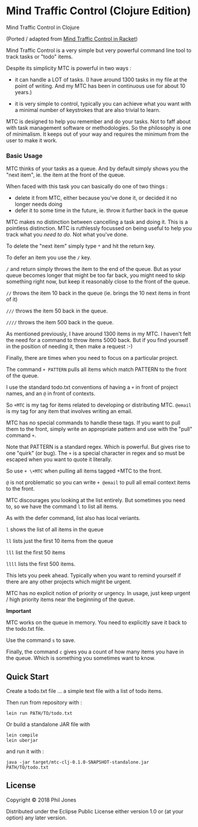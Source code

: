 # Mind Traffic Control (Clojure Edition)

Mind Traffic Control in Clojure  

(Ported / adapted from [Mind Traffic Control in Racket](https://github.com/interstar/mtc-racket))


Mind Traffic Control is a very simple but very powerful command line tool to track tasks or "todo" items.

Despite its simplicity MTC is powerful in two ways :

* it can handle a LOT of tasks. (I have around 1300 tasks in my file at the point of writing. And my MTC has been in continuous use for about 10 years.)

* it is very simple to control, typically you can achieve what you want with a minimal number of keystrokes that are also trivial to learn.

MTC is designed to help you remember and do your tasks. Not to faff about with task management software or methodologies. So the philosophy is one of minimalism. It keeps out of your way and requires the minimum from the user to make it work.


### Basic Usage

MTC thinks of your tasks as a queue. And by default simply shows you the "next item", ie. the item at the front of the queue.

When faced with this task you can basically do one of two things : 

* delete it from MTC, either because you've done it, or decided it no longer needs doing
* defer it to some time in the future, ie. throw it further back in the queue

MTC makes no distinction between cancelling a task and doing it. This is a pointless distinction. MTC is ruthlessly focussed on being useful to help you track what you *need to do*. Not what you've done.

To delete the "next item" simply type `*` and hit the return key.

To defer an item you use the `/` key.

`/` and return simply throws the item to the end of the queue. But as your queue becomes longer that might be too far back, you might need to skip something right now, but keep it reasonably close to the front of the queue.

`//` throws the item 10 back in the queue (ie. brings the 10 next items in front of it)

`///` throws the item 50 back in the queue.

`////` throws the item 500 back in the queue.

As mentioned previously, I have around 1300 items in my MTC. I haven't felt the need for a command to throw items 5000 back. But if you find yourself in the position of needing it, then make a request :-)

Finally, there are times when you need to focus on a particular project.

The command `+ PATTERN` pulls all items which match PATTERN to the front of the queue.

I use the standard todo.txt conventions of having a `+` in front of project names, and an `@` in front of contexts.

So `+MTC` is my tag for items related to developing or distributing MTC. `@email` is my tag for any item that involves writing an email. 

MTC has no special commands to handle these tags. If you want to pull them to the front, simply write an appropriate pattern and use with the "pull" command `+`.

Note that PATTERN is a standard regex. Which is powerful. But gives rise to one "quirk" (or bug). The `+` is a special character in regex and so must be escaped when you want to quote it literally. 

So use `+ \+MTC` when pulling all items tagged +MTC to the front.

`@` is not problematic so you can write `+ @email` to pull all email context items to the front.

MTC discourages you looking at the list entirely. But sometimes you need to, so we have the command `l` to list all items.

As with the defer command, list also has local veriants.

`l` shows the list of all items in the queue

`ll` lists just the first 10 items from the queue

`lll` list the first 50 items

`llll` lists the first 500 items.

This lets you peek ahead. Typically when you want to remind yourself if there are any other projects which might be urgent.

MTC has no explicit notion of priority or urgency. In usage, just keep urgent / high priority items near the beginning of the queue.

**Important**

MTC works on the queue in memory. You need to explicitly save it back to the todo.txt file.

Use the command `s` to save.


Finally, the command `c` gives you a count of how many items you have in the queue. Which is something you sometimes want to know.


## Quick Start

Create a todo.txt file ... a simple text file with a list of todo items.

Then run from repository with :

    lein run PATH/TO/todo.txt


Or build a standalone JAR file with 

    lein compile
    lein uberjar
    
and run it with :

    java -jar target/mtc-clj-0.1.0-SNAPSHOT-standalone.jar PATH/TO/todo.txt
    
    
## License

Copyright © 2018 Phil Jones

Distributed under the Eclipse Public License either version 1.0 or (at
your option) any later version.
